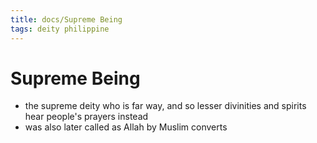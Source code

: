 ```yaml
---
title: docs/Supreme Being
tags: deity philippine
---
```


# Supreme Being
- the supreme deity who is far way, and so lesser divinities and spirits hear people's prayers instead
- was also later called as Allah by Muslim converts
